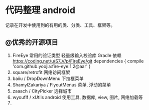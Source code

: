 # 代码整理  android
记录在开发中使用到的有用的类、分类、工具、框架等。

## @优秀的开源项目
1. FireEye                                  常用的验证类型 轻量级输入校验库 
    Gradle 依赖  
    https://coding.net/u/S7_V/p/FireEye/git
    dependencies {
        compile 'com.github.yoojia:fire-eye:1.2@aar'
    }
2. square/retrofit                          网络访问框架  
3. baiiu / DropDownMenu                     下拉框菜单
4. ShamylZakariya / FlyoutMenus             菜单, 浮动的菜单
5. zaaach / CityPicker                      选择城市
6. wyouflf / xUtils                         android 使用工具, 数据库, view, 图片, 网络加载等
7. 


